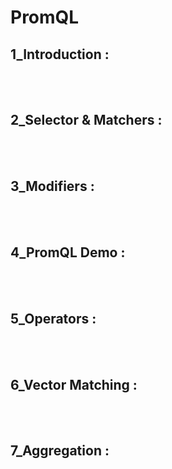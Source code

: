 # PromQL

## 1_Introduction :

</br>
</br>

## 2_Selector & Matchers :

</br>
</br>

## 3_Modifiers :

</br>
</br>

## 4_PromQL Demo :

</br>
</br>

## 5_Operators :

</br>
</br>

## 6_Vector Matching :

</br>
</br>

## 7_Aggregation :
